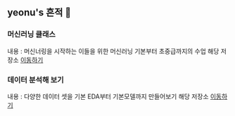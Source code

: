 ## yeonu's 흔적 👋


### 머신러닝 클래스
내용 : 머신너링을 시작하는 이들을 위한 머신러닝 기본부터 초중급까지의 수업
해당 저장소 [이동하기](https://github.com/yeonu9/ML_LIB_CLASS)

### 데이터 분석해 보기
내용 : 다양한 데이터 셋을 기본 EDA부터 기본모델까지 만들어보기
해당 저장소 [이동하기](https://github.com/yeonu9/MyDataAnalysis_2022)


<!--
**yeonu9/yeonu9** is a ✨ _special_ ✨ repository because its `README.md` (this file) appears on your GitHub profile.

Here are some ideas to get you started:

- 🔭 I’m currently working on ...
- 🌱 I’m currently learning ...
- 👯 I’m looking to collaborate on ...
- 🤔 I’m looking for help with ...
- 💬 Ask me about ...
- 📫 How to reach me: ...
- 😄 Pronouns: ...
- ⚡ Fun fact: ...
-->
